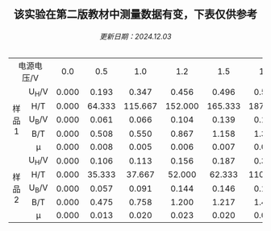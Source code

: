 ## <center>该实验在第二版教材中测量数据有变，下表仅供参考</center>
###### <center>更新日期：2024.12.03</center>

<table align="center" valign="center" border=0 cellpadding=0 cellspacing=0 width=1498 style='border-collapse:collapse;table-layout:fixed'>
    <col class=xl65 width=87 span=2 style='width:52pt'>
    <col class=xl65 width=106 style='mso-width-source:userset;mso-width-alt:2709;width:64pt'>
    <col class=xl65 width=87 span=14 style='width:52pt'>
    <tbody align="center" valign="center">
        <tr height=27  style='mso-height-source:userset;height:16.0pt'>
            <td colspan=2 height=27 class=xl71 width=174 style='height:16.0pt;width:104pt'>电源电压/<font class="font7">V</font></td>
            <td class=xl66 width=106 style='border-left:none;width:64pt'>0.0 </td>
            <td class=xl66 width=87 style='border-left:none;width:52pt'>0.5 </td>
            <td class=xl66 width=87 style='border-left:none;width:52pt'>1.0 </td>
            <td class=xl66 width=87 style='border-left:none;width:52pt'>1.2 </td>
            <td class=xl66 width=87 style='border-left:none;width:52pt'>1.5 </td>
            <td class=xl66 width=87 style='border-left:none;width:52pt'>1.8 </td>
            <td class=xl66 width=87 style='border-left:none;width:52pt'>2.0 </td>
            <td class=xl66 width=87 style='border-left:none;width:52pt'>2.2 </td>
            <td class=xl66 width=87 style='border-left:none;width:52pt'>2.5 </td>
            <td class=xl66 width=87 style='border-left:none;width:52pt'>2.8 </td>
            <td class=xl66 width=87 style='border-left:none;width:52pt'>3.0 </td>
            <td class=xl70 width=87 style='width:52pt'></td>
            <td class=xl66 width=87 style='width:52pt'>S</td>
            <td class=xl66 width=87 style='border-left:none;width:52pt'>R</td>
            <td class=xl66 width=87 style='border-left:none;width:52pt'>D</td>
        </tr>
        <tr height=27 style='mso-height-source:userset;height:16.0pt'>
            <td rowspan=5 height=135 class=xl71 style='height:80.0pt;border-top:none'>样<br>品<br>1</td>
            <td class=xl67 style='border-top:none;border-left:none'>U<font class="font9"><sub>H</sub></font><font class="font7">/V</font></td>
            <td class=xl68 style='border-top:none;border-left:none'>0.000 </td>
            <td class=xl68 style='border-top:none;border-left:none'>0.193 </td>
            <td class=xl68 style='border-top:none;border-left:none'>0.347 </td>
            <td class=xl68 style='border-top:none;border-left:none'>0.456 </td>
            <td class=xl68 style='border-top:none;border-left:none'>0.496 </td>
            <td class=xl68 style='border-top:none;border-left:none'>0.562 </td>
            <td class=xl68 style='border-top:none;border-left:none'>0.798 </td>
            <td class=xl68 style='border-top:none;border-left:none'>0.987 </td>
            <td class=xl68 style='border-top:none;border-left:none'>1.248 </td>
            <td class=xl68 style='border-top:none;border-left:none'>1.485 </td>
            <td class=xl68 style='border-top:none;border-left:none'>1.787 </td>
            <td class=xl69></td>
            <td class=xl68 style='border-top:none'>1.787 </td>
            <td class=xl68 style='border-top:none;border-left:none'>0.000 </td>
            <td class=xl68 style='border-top:none;border-left:none'>0.317 </td>
        </tr>
        <tr height=27 style='mso-height-source:userset;height:16.0pt'>
            <td height=27 class=xl67 style='height:16.0pt;border-top:none;border-left:none'>H<font class="font7">/T</font></td>
            <td class=xl68 style='border-top:none;border-left:none'>0.000 </td>
            <td class=xl68 style='border-top:none;border-left:none'>64.333 </td>
            <td class=xl68 style='border-top:none;border-left:none'>115.667 </td>
            <td class=xl68 style='border-top:none;border-left:none'>152.000 </td>
            <td class=xl68 style='border-top:none;border-left:none'>165.333 </td>
            <td class=xl68 style='border-top:none;border-left:none'>187.333 </td>
            <td class=xl68 style='border-top:none;border-left:none'>266.000 </td>
            <td class=xl68 style='border-top:none;border-left:none'>329.000 </td>
            <td class=xl68 style='border-top:none;border-left:none'>416.000 </td>
            <td class=xl68 style='border-top:none;border-left:none'>495.000 </td>
            <td class=xl68 style='border-top:none;border-left:none'>595.667 </td>
            <td class=xl69></td>
            <td class=xl68 style='border-top:none'>595.667 </td>
            <td class=xl68 style='border-top:none;border-left:none'>0.000 </td>
            <td class=xl68 style='border-top:none;border-left:none'>105.667 </td>
        </tr>
        <tr height=27 style='mso-height-source:userset;height:16.0pt'>
            <td height=27 class=xl67 style='height:16.0pt;border-top:none;border-left:none'>U<font class="font9"><sub>B</sub></font><font class="font7">/V</font></td>
            <td class=xl68 style='border-top:none;border-left:none'>0.000 </td>
            <td class=xl68 style='border-top:none;border-left:none'>0.061 </td>
            <td class=xl68 style='border-top:none;border-left:none'>0.066 </td>
            <td class=xl68 style='border-top:none;border-left:none'>0.104 </td>
            <td class=xl68 style='border-top:none;border-left:none'>0.139 </td>
            <td class=xl68 style='border-top:none;border-left:none'>0.157 </td>
            <td class=xl68 style='border-top:none;border-left:none'>0.206 </td>
            <td class=xl68 style='border-top:none;border-left:none'>0.211 </td>
            <td class=xl68 style='border-top:none;border-left:none'>0.242 </td>
            <td class=xl68 style='border-top:none;border-left:none'>0.251 </td>
            <td class=xl68 style='border-top:none;border-left:none'>0.263 </td>
            <td class=xl69></td>
            <td class=xl68 style='border-top:none'>0.263 </td>
            <td class=xl68 style='border-top:none;border-left:none'>0.121 </td>
            <td class=xl68 style='border-top:none;border-left:none'>0.000 </td>
        </tr>
        <tr height=27 style='mso-height-source:userset;height:16.0pt'>
            <td height=27 class=xl67 style='height:16.0pt;border-top:none;border-left:none'>B<font class="font7">/T</font></td>
            <td class=xl68 style='border-top:none;border-left:none'>0.000 </td>
            <td class=xl68 style='border-top:none;border-left:none'>0.508 </td>
            <td class=xl68 style='border-top:none;border-left:none'>0.550 </td>
            <td class=xl68 style='border-top:none;border-left:none'>0.867 </td>
            <td class=xl68 style='border-top:none;border-left:none'>1.158 </td>
            <td class=xl68 style='border-top:none;border-left:none'>1.308 </td>
            <td class=xl68 style='border-top:none;border-left:none'>1.717 </td>
            <td class=xl68 style='border-top:none;border-left:none'>1.758 </td>
            <td class=xl68 style='border-top:none;border-left:none'>2.017 </td>
            <td class=xl68 style='border-top:none;border-left:none'>2.092 </td>
            <td class=xl68 style='border-top:none;border-left:none'>2.192 </td>
            <td class=xl69></td>
            <td class=xl68 style='border-top:none'>2.192 </td>
            <td class=xl68 style='border-top:none;border-left:none'>1.008 </td>
            <td class=xl68 style='border-top:none;border-left:none'>0.000 </td>
        </tr>
        <tr height=27 style='mso-height-source:userset;height:16.0pt'>
            <td height=27 class=xl67 style='height:16.0pt;border-top:none;border-left:none'>μ</td>
            <td class=xl68 style='border-top:none;border-left:none'>0.000 </td>
            <td class=xl68 style='border-top:none;border-left:none'>0.008 </td>
            <td class=xl68 style='border-top:none;border-left:none'>0.005 </td>
            <td class=xl68 style='border-top:none;border-left:none'>0.006 </td>
            <td class=xl68 style='border-top:none;border-left:none'>0.007 </td>
            <td class=xl68 style='border-top:none;border-left:none'>0.007 </td>
            <td class=xl68 style='border-top:none;border-left:none'>0.006 </td>
            <td class=xl68 style='border-top:none;border-left:none'>0.005 </td>
            <td class=xl68 style='border-top:none;border-left:none'>0.005 </td>
            <td class=xl68 style='border-top:none;border-left:none'>0.004 </td>
            <td class=xl68 style='border-top:none;border-left:none'>0.004 </td>
            <td class=xl69></td>
            <td class=xl65></td>
            <td class=xl65></td>
            <td class=xl65></td>
        </tr>
        <tr height=27 style='mso-height-source:userset;height:16.0pt'>
            <td rowspan=5 height=135 class=xl71 style='height:80.0pt;border-top:none'>样<br>品<br>2</td>
            <td class=xl67 style='border-top:none;border-left:none'>U<font class="font9"><sub>H</sub></font><font class="font7">/V</font></td>
            <td class=xl68 style='border-top:none;border-left:none'>0.000 </td>
            <td class=xl68 style='border-top:none;border-left:none'>0.106 </td>
            <td class=xl68 style='border-top:none;border-left:none'>0.113 </td>
            <td class=xl68 style='border-top:none;border-left:none'>0.156 </td>
            <td class=xl68 style='border-top:none;border-left:none'>0.187 </td>
            <td class=xl68 style='border-top:none;border-left:none'>0.331 </td>
            <td class=xl68 style='border-top:none;border-left:none'>0.760 </td>
            <td class=xl68 style='border-top:none;border-left:none'>1.086 </td>
            <td class=xl68 style='border-top:none;border-left:none'>1.286 </td>
            <td class=xl68 style='border-top:none;border-left:none'>1.586 </td>
            <td class=xl68 style='border-top:none;border-left:none'>1.964 </td>
            <td class=xl69></td>
            <td class=xl65></td>
            <td class=xl65></td>
            <td class=xl65></td>
        </tr>
        <tr height=27 style='mso-height-source:userset;height:16.0pt'>
            <td height=27 class=xl67 style='height:16.0pt;border-top:none;border-left:none'>H<font class="font7">/T</font></td>
            <td class=xl68 style='border-top:none;border-left:none'>0.000 </td>
            <td class=xl68 style='border-top:none;border-left:none'>35.333 </td>
            <td class=xl68 style='border-top:none;border-left:none'>37.667 </td>
            <td class=xl68 style='border-top:none;border-left:none'>52.000 </td>
            <td class=xl68 style='border-top:none;border-left:none'>62.333 </td>
            <td class=xl68 style='border-top:none;border-left:none'>110.333 </td>
            <td class=xl68 style='border-top:none;border-left:none'>253.333 </td>
            <td class=xl68 style='border-top:none;border-left:none'>362.000 </td>
            <td class=xl68 style='border-top:none;border-left:none'>428.667 </td>
            <td class=xl68 style='border-top:none;border-left:none'>528.667 </td>
            <td class=xl68 style='border-top:none;border-left:none'>654.667 </td>
            <td class=xl69></td>
            <td class=xl65></td>
            <td class=xl65></td>
            <td class=xl65></td>
        </tr>
        <tr height=27 style='mso-height-source:userset;height:16.0pt'>
            <td height=27 class=xl67 style='height:16.0pt;border-top:none;border-left:none'>U<font class="font9"><sub>B</sub></font><font class="font7">/V</font></td>
            <td class=xl68 style='border-top:none;border-left:none'>0.000 </td>
            <td class=xl68 style='border-top:none;border-left:none'>0.057 </td>
            <td class=xl68 style='border-top:none;border-left:none'>0.091 </td>
            <td class=xl68 style='border-top:none;border-left:none'>0.144 </td>
            <td class=xl68 style='border-top:none;border-left:none'>0.146 </td>
            <td class=xl68 style='border-top:none;border-left:none'>0.172 </td>
            <td class=xl68 style='border-top:none;border-left:none'>0.192 </td>
            <td class=xl68 style='border-top:none;border-left:none'>0.218 </td>
            <td class=xl68 style='border-top:none;border-left:none'>0.229 </td>
            <td class=xl68 style='border-top:none;border-left:none'>0.237 </td>
            <td class=xl68 style='border-top:none;border-left:none'>0.249 </td>
            <td class=xl69></td>
            <td class=xl65></td>
            <td class=xl65></td>
            <td class=xl65></td>
        </tr>
        <tr height=27 style='mso-height-source:userset;height:16.0pt'>
            <td height=27 class=xl67 style='height:16.0pt;border-top:none;border-left:none'>B<font class="font7">/T</font></td>
            <td class=xl68 style='border-top:none;border-left:none'>0.000 </td>
            <td class=xl68 style='border-top:none;border-left:none'>0.475 </td>
            <td class=xl68 style='border-top:none;border-left:none'>0.758 </td>
            <td class=xl68 style='border-top:none;border-left:none'>1.200 </td>
            <td class=xl68 style='border-top:none;border-left:none'>1.217 </td>
            <td class=xl68 style='border-top:none;border-left:none'>1.433 </td>
            <td class=xl68 style='border-top:none;border-left:none'>1.600 </td>
            <td class=xl68 style='border-top:none;border-left:none'>1.817 </td>
            <td class=xl68 style='border-top:none;border-left:none'>1.908 </td>
            <td class=xl68 style='border-top:none;border-left:none'>1.975 </td>
            <td class=xl68 style='border-top:none;border-left:none'>2.075 </td>
            <td class=xl69></td>
            <td class=xl65></td>
            <td class=xl65></td>
            <td class=xl65></td>
        </tr>
        <tr height=27 style='mso-height-source:userset;height:16.0pt'>
            <td height=27 class=xl67 style='height:16.0pt;border-top:none;border-left:none'>μ</td>
            <td class=xl68 style='border-top:none;border-left:none'>0.000 </td>
            <td class=xl68 style='border-top:none;border-left:none'>0.013 </td>
            <td class=xl68 style='border-top:none;border-left:none'>0.020 </td>
            <td class=xl68 style='border-top:none;border-left:none'>0.023 </td>
            <td class=xl68 style='border-top:none;border-left:none'>0.020 </td>
            <td class=xl68 style='border-top:none;border-left:none'>0.013 </td>
            <td class=xl68 style='border-top:none;border-left:none'>0.006 </td>
            <td class=xl68 style='border-top:none;border-left:none'>0.005 </td>
            <td class=xl68 style='border-top:none;border-left:none'>0.004 </td>
            <td class=xl68 style='border-top:none;border-left:none'>0.004 </td>
            <td class=xl68 style='border-top:none;border-left:none'>0.003 </td>
            <td class=xl69></td>
            <td class=xl65></td>
            <td class=xl65></td>
            <td class=xl65></td>
        </tr>
        <![if supportMisalignedColumns]>
            <tr height=0 style='display:none'>
                <td width=87 style='width:52pt'></td>
                <td width=87 style='width:52pt'></td>
                <td width=106 style='width:64pt'></td>
                <td width=87 style='width:52pt'></td>
                <td width=87 style='width:52pt'></td>
                <td width=87 style='width:52pt'></td>
                <td width=87 style='width:52pt'></td>
                <td width=87 style='width:52pt'></td>
                <td width=87 style='width:52pt'></td>
                <td width=87 style='width:52pt'></td>
                <td width=87 style='width:52pt'></td>
                <td width=87 style='width:52pt'></td>
                <td width=87 style='width:52pt'></td>
                <td width=87 style='width:52pt'></td>
                <td width=87 style='width:52pt'></td>
                <td width=87 style='width:52pt'></td>
                <td width=87 style='width:52pt'></td>
            </tr>
        <![endif]>
    </tbody>
</table>
